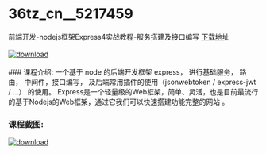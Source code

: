 # 36tz_cn__5217459
前端开发-nodejs框架Express4实战教程-服务搭建及接口编写
[下载地址](http://www.36tz.cn/article/5217459 "下载地址")
<br/></br>[![download](http://36tz.cn/muke_img/2021_01_1-22.png "下载地址")](http://www.36tz.cn/article/5217459 "下载地址")
<br/></br>### 课程介绍:
一个基于 node 的后端开发框架 express， 进行基础服务， 路由， 中间件，接口编写， 及后端常用插件的使用（jsonwebtoken / express-jwt / ...） 的使用。
Express是一个轻量级的Web框架，简单、灵活，也是目前最流行的基于Nodejs的Web框架，通过它我们可以快速搭建功能完整的网站 。

### 课程截图:
[![download](http://36tz.cn/muke_img/2021_01_2-26.png "下载地址")](http://www.36tz.cn/article/5217459 "下载地址")
